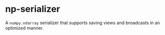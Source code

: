 # np-serializer
A `numpy.ndarray` serializer that supports saving views and broadcasts in an optimized manner.
